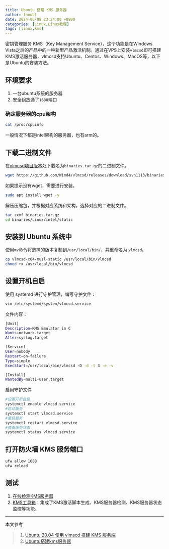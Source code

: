 ```yaml
---
title: Ubuntu 搭建 KMS 服务器
author: fnoobt
date: 2024-06-08 23:24:00 +0800
categories: [Linux,Linux教程]
tags: [linux,kms]
---
```


密钥管理服务 KMS（Key Management Service），这个功能是在Windows Vista之后的产品中的一种新型产品激活机制。通过在VPS上安装`vlmcsd`即可搭建KMS激活服务器，vlmcsd支持Ubuntu、Centos、Windows、MacOS等，以下是Ubuntu的安装方法。

## 环境要求

1. 一台ubuntu系统的服务器
2. 安全组放通了`1688`端口

### 确定服务器的cpu架构
```bash
cat /proc/cpuinfo
```

一般情况下都是intel架构的服务器，也有arm的。

## 下载二进制文件

在[vlmcsd项目版本](https://github.com/Wind4/vlmcsd/releases)处下载名为`binaries.tar.gz`的二进制文件。
```bash
wget https://github.com/Wind4/vlmcsd/releases/download/svn1113/binaries.tar.gz
```

如果提示没有wget，需要进行安装。
```bash
sudo apt install wget -y 
```

解压压缩包，并根据对应系统和架构，选择对应的二进制文件。
```bash
tar zxvf binaries.tar.gz
cd binaries/Linux/intel/static
```

## 安装到 Ubuntu 系统中
使用`mv`命令将选择的版本复制到`/usr/local/bin/`，并重命名为 `vlmcsd`。
```bash
cp vlmcsd-x64-musl-static /usr/local/bin/vlmcsd
chmod +x /usr/local/bin/vlmcsd
```

## 设置开机自启
使用 systemd 进行守护管理，编写守护文件：
```bash
vim /etc/systemd/system/vlmcsd.service
```

文件内容：
```bash
[Unit]
Description=KMS Emulator in C
Wants=network.target
After=syslog.target

[Service]
User=nobody
Restart=on-failure
Type=simple
ExecStart=/usr/local/bin/vlmcsd -D -d -t 3 -e -v

[Install]
WantedBy=multi-user.target
```

启用守护文件
```bash
#设置开机自启
systemctl enable vlmcsd.service
#启动服务
systemctl start vlmcsd.service
#重启服务
systemctl restart vlmcsd.service
#查看服务状态
systemctl status vlmcsd.service
```

## 打开防火墙 KMS 服务端口
```bash
ufw allow 1688
ufw reload
```

## 测试
1. [在线检测KMS服务器](https://www.kms.pub/check.html)
2. [KMS工具箱](https://github.com/ikxin/kms-tools)：集成了KMS激活脚本生成、KMS服务器检测、KMS服务器状态监控等功能。

****

本文参考

> 1. [Ubuntu 20.04 使用 vlmscd 搭建 KMS 服务端](https://www.cnblogs.com/wx2020/p/17625832.html)
> 2. [Ubuntu搭建kms服务器](https://blog.csdn.net/Pythonwill/article/details/129067576)